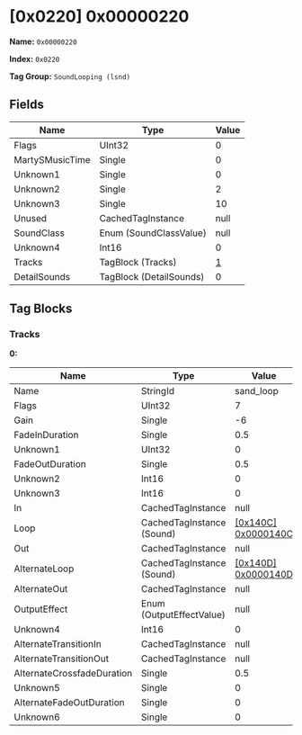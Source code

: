 # [0x0220] 0x00000220

**Name:** ```0x00000220```

**Index:** ```0x0220```

**Tag Group:** ```SoundLooping (lsnd)```

## Fields

Name	| Type	| Value
---	|---	|---	|
Flags	|UInt32	|0
MartySMusicTime	|Single	|0
Unknown1	|Single	|0
Unknown2	|Single	|2
Unknown3	|Single	|10
Unused	|CachedTagInstance	|null
SoundClass	|Enum (SoundClassValue)	|null
Unknown4	|Int16	|0
Tracks	|TagBlock (Tracks)	|[1](#tracks)
DetailSounds	|TagBlock (DetailSounds)	|0


## Tag Blocks

### Tracks

**0:**

Name	| Type	| Value
---	|---	|---	|
Name	|StringId	|sand_loop
Flags	|UInt32	|7
Gain	|Single	|-6
FadeInDuration	|Single	|0.5
Unknown1	|UInt32	|0
FadeOutDuration	|Single	|0.5
Unknown2	|Int16	|0
Unknown3	|Int16	|0
In	|CachedTagInstance	|null
Loop	|CachedTagInstance (Sound)	|[[0x140C] 0x0000140C](../Sound/140C.md)
Out	|CachedTagInstance	|null
AlternateLoop	|CachedTagInstance (Sound)	|[[0x140D] 0x0000140D](../Sound/140D.md)
AlternateOut	|CachedTagInstance	|null
OutputEffect	|Enum (OutputEffectValue)	|null
Unknown4	|Int16	|0
AlternateTransitionIn	|CachedTagInstance	|null
AlternateTransitionOut	|CachedTagInstance	|null
AlternateCrossfadeDuration	|Single	|0.5
Unknown5	|Single	|0
AlternateFadeOutDuration	|Single	|0
Unknown6	|Single	|0


